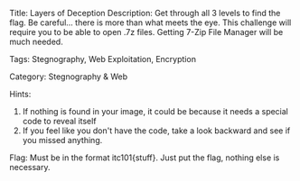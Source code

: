 Title:
  Layers of Deception
Description:
  Get through all 3 levels to find the flag. Be careful... there is more than what meets the eye.
  This challenge will require you to be able to open .7z files. Getting 7-Zip File Manager will be much needed.
  
Tags: 
  Stegnography, Web Exploitation, Encryption

Category: Stegnography & Web

Hints:
  1. If nothing is found in your image, it could be because it needs a special code to reveal itself
  2. If you feel like you don't have the code, take a look backward and see if you missed anything.


Flag: Must be in the format itc101{stuff}. Just put the flag, nothing else is necessary.
